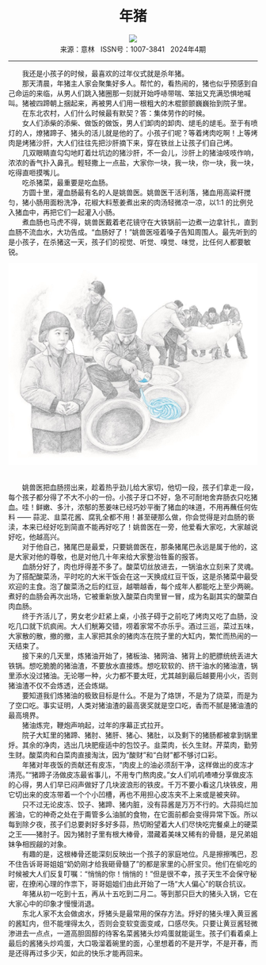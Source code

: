 # <center>年猪</center> 

<div align=center><img src="https://raw.githubusercontent.com/leaguecn/magazines/main/img_authors/%d7%f7%d5%df%a3%ba%cd%f5%ce%c4%be%b2.jpg"></div> 

<center>来源：意林   ISSN号：1007-3841   2024年4期</center> 


* * *


　　我还是小孩子的时候，最喜欢的过年仪式就是杀年猪。  
　　那天清晨，年猪主人家会聚集好多人。帮忙的，看热闹的，猪也似乎预感到自己命运的来临，从男人们跳入猪圈那一刻就开始呼哧带喘、笨拙又充满恐惧地喊叫。猪被四蹄朝上捆起来，再被男人们用一根粗大的木棍颤颤巍巍抬到院子里。  
　　在东北农村，人们什么时候最有默契？答：集体劳作的时候。  
　　女人们添柴的添柴、做饭的做饭，男人们卸肉的卸肉、煺毛的煺毛。至于有喷灯的人，燎猪蹄子、猪头的活儿就是他的了。小孩子们呢？等着烤肉吃啊！上等烤肉是烤猪沙肝，大人们往往先把沙肝摘下来，穿在铁丝上让孩子们自己烤。  
　　几双眼睛直勾勾地盯着灶坑边的猪沙肝，不一会儿，沙肝上的猪油吱吱作响，浓浓的香气扑入鼻孔。輕轻撒上一点盐，大家你一块，我一块，你一块，我一块，吃得直咂摸嘴儿。  
　　吃杀猪菜，最重要是吃血肠。  
　　方圆十里，灌血肠最有名的人是姚兽医。姚兽医干活利落，猪血用高粱秆搅匀，猪小肠用面粉洗净，花椒大料葱姜煮出来的肉汤轻微凉一凉，以1∶1 的比例兑入猪血中，再把它们一起灌入小肠。  
　　煮血肠也马虎不得，姚兽医戴着老花镜守在大铁锅前一边煮一边拿针扎，直到血肠不流血水，大功告成。“血肠好了！”姚兽医哑着嗓子告知周围人。最先听到的是小孩子，在杀猪这一天，孩子们的视觉、听觉、嗅觉、味觉，比任何人都要敏锐。

![](https://raw.githubusercontent.com/leaguecn/magazines/main/img/yili20240431-1-l.jpg)

  
<br>　　姚兽医把血肠捞出来，趁着热乎劲儿给大家切，他切一段，孩子们拿走一段，每个孩子都分得了不大不小的一份。小孩子牙口不好，急不可耐地舍弃肠衣只吃猪血。哇！鲜嫩、多汁，浓郁的葱姜味已经巧妙平衡了猪血的味道，不用再蘸任何佐料 —— 蒜泥、韭菜花酱、腐乳全都不用！甚至硬那么做，你会觉得是对血肠的亵渎，本来已经好吃到简直不能再好吃了！姚兽医在一旁，他爱看大家吃，大家越说好吃，他越高兴。  
　　对于他自己，猪尾巴是最爱，只要姚兽医在，那条猪尾巴永远是属于他的，这是大家对他的尊敬，也是对他几十年来给大家整治牲畜的报答。  
　　血肠分好了，肉也烀得差不多了。酸菜切丝放进去，一锅油水立刻来了灵魂。为了搭配酸菜汤，平时吃的大米干饭会在这一天换成红豆干饭，这是杀猪菜中最受欢迎的主食。泡了酸菜汤之后的红豆，越嚼越香，每个成年人都能吃上至少两碗。煮好的血肠会再次出场，它被重新放入酸菜白肉里冒一冒，成为名副其实的酸菜白肉血肠。  
　　终于齐活儿了，男女老少赶紧上桌，小孩子碍于之前吃了烤肉又吃了血肠，没吃几口就下炕疯闹。大人们觥筹交错，唠着家常不亦乐乎。酒过三巡，菜过五味，大家散的散，撤的撤，主人家把其余的猪肉冻在院子里的大缸内，繁忙而热闹的一天结束了。  
　　接下来的几天里，炼猪油开始了，猪板油、猪网油、猪背上的肥膘统统丢进大铁锅。想吃脆脆的猪油渣，不要放水直接炼。想吃软软的、挤干油水的猪油渣，锅里添水没过猪油。无论哪一种，火力都不要太旺，尤其越到最后越要用小火，否则猪油渣不仅不会炼透，还会炼煳。  
　　要知道我们炼猪油的极致目标是什么。不是为了烙饼，不是为了烧菜，而是为了空口吃。事实证明，人类对猪油渣的最高褒奖就是空口吃，香而不腻是猪油渣的最高境界。  
　　猪油炼完，鞭炮声响起，过年的序幕正式拉开。  
　　院子大缸里的猪蹄、猪肘、猪肝、猪心、猪肚，以及剩下的猪肠都被拿到锅里烀。其余的净肉，选出几块肥瘦适中的包饺子。韭菜肉，长久生财。芹菜肉，勤劳生财。酸菜肉和白菜肉直接淘汰，因为“酸财”和“白财”都不够讨口彩。  
　　年猪对年夜饭的贡献还有皮冻，“肉皮上的油必须刮干净，这样做出的皮冻才清亮。”“猪蹄子汤做皮冻最省事儿，不用专门熬肉皮。”女人们叽叽喳喳分享做皮冻的心得，男人们早已闷声做好了几块波浪形的铁皮。千万不要小看这几块铁皮，用它切出来的皮冻带着一个个小凹槽，再也不用担心皮冻夹不上来或是被夹碎。  
　　只不过无论皮冻、饺子、猪蹄、猪内脏，没有蒜酱是万万不行的。大蒜捣烂加酱油，它的神奇之处在于甭管多么油腻的食物，在它面前都会变得异常下饭。所以每到除夕夜，孩子们总要剥好多好多蒜，热切盼望着大人们尽快吃完餐桌上的硬菜之王——猪肘子。因为猪肘子里有根大棒骨，潜藏着美味又稀有的骨髓，是兄弟姐妹争相觊觎的对象。  
　　有趣的是，这根棒骨还能深刻反映出一个孩子的家庭地位。凡是擦擦嘴巴，忍不住告诉哥哥姐姐“奶奶刚才给我砸骨髓了”的都是家里的心肝宝贝。他们在偷吃的时候被大人们反复叮嘱：“悄悄的你！悄悄的！”但是很不幸，孩子天生不会保守秘密，在撩闲心理的作祟下，哥哥姐姐们由此开始了一场“大人偏心”的联合抗议。  
　　年猪从初一吃到十五，再从十五吃到二月二。等到那只巨大的猪头入锅，它在大家心中的印象才慢慢消退。  
　　东北人家不太会做卤水，烀猪头是最常用的保存方法。烀好的猪头埋入黄豆酱的酱缸内，但不能埋得太久，否则会变软变面变咸，口感尽失。只要让黄豆酱轻微渗进去一点点，一道高胆固醇的待客名菜酱猪头炒鸡蛋就能诞生。孩子们看着桌上最后的酱猪头炒鸡蛋，大口吸溜着碗里的面，心里想着的不是开学，不是开春，而是还得再过多少天，如此的快乐才能再回来。